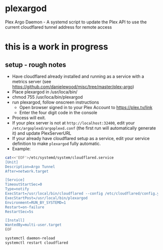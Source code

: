 # plexargod
 Plex Argo Daemon - A systemd script to update the Plex API to use the current cloudflared tunnel address for remote access

# this is a work in progress
## setup - rough notes
- Have cloudflared already installed and running as a service with a metrics server (see https://github.com/danielewood/misc/tree/master/plex-argo)
- Place plexargod in /usr/loca/bin/
- chmod 755 /usr/loca/bin/plexargod
- run plexargod, follow onscreen instructions
  - Open browser signed in to your Plex Account to https://plex.tv/link
  - Enter the four digit code in the console
- Process will exit.
- If your plex server is not at `http://localhost:32400`, edit your 
`/etc/argoplexd/argoplexd.conf` (the first run will automatically generate it) and update PlexServerURL
- If your already have cloudflared setup as a service, edit your service definition to make `plexargod` fully automatic.
- Example:
```bash
cat<<'EOF'>/etc/systemd/system/cloudflared.service
[Unit]
Description=Argo Tunnel
After=network.target

[Service]
TimeoutStartSec=0
Type=notify
ExecStart=/usr/local/bin/cloudflared --config /etc/cloudflared/config.yml --origincert /etc/cloudflared/cert.pem --no-autoupdate
ExecStartPost=/usr/local/bin/plexargod
Environment=RUN_BY_SYSTEMD=1
Restart=on-failure
RestartSec=5s

[Install]
WantedBy=multi-user.target
EOF

systemctl daemon-reload
systemctl restart cloudflared
```
